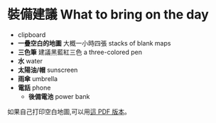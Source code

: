 # 裝備建議 What to bring on the day

* clipboard
* **一疊空白的地圖** 大概一小時四張 stacks of blank maps
* **三色筆** 建議黑藍紅三色 a three-colored pen
* **水** water
* **太陽油/帽** sunscreen
* **雨傘** umbrella
* **電話** phone
  * **後備電池** power bank

如果自己打印空白地圖,可以用[這 PDF 版本](/image/721-blank.pdf)。